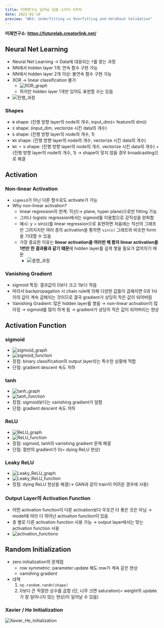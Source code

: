 ```yaml
---
title: 미래연구소 딥러닝 입문 스터디 5주차
date: 2022-02-19
preview: "WK5: Underfitting vs Overfitting and Holdhout Validation"
---
```


**미래연구소: https://futurelab.creatorlink.net/**

## Neural Net Learning
- Neural Net Learning → Data에 대응되는 `f`를 찾는 과정
- NN에서 hidden layer 1개: 연속 함수 구현 가능
- NN에서 hidden layer 2개 이상: 불연속 함수 구현 가능
- XOR → linear classification 불가
  - ![XOR_graph](https://user-images.githubusercontent.com/53527600/153695862-b7c77f07-f6c2-41e9-be76-9cd292a66ce3.png)
  - 하지만 hidden layer 1개만 있어도 표현할 수는 있음
- ![진행_과정](https://user-images.githubusercontent.com/53527600/153695890-6adfac84-eb3c-4d28-8b05-18043eef89c2.png)
### Shapes
- `W` shape: (진행 방향 layer의 node의 개수, input_dim(= feature의 dim))
- `X` shape: (input_dim, vectorize 시킨 data의 개수)
- `b` shape: (진행 방향 layer의 node의 개수, 1)
- `WX` shape: (진행 방향 layer의 node의 개수, vectorize 시킨 data의 개수)
- `WX + b` shape: (진행 방향 layer의 node의 개수, vectorize 시킨 data의 개수) + (진행 방향 layer의 node의 개수, 1) → shape이 맞지 않을 경우 broadcasting으로 해결

## Activation
### Non-linear Activation
- `sigmoid`가 아닌 다른 함수로도 activate가 가능
- Why non-linear activation?
  - linear regression의 한계: 직선(→ plane, hyper plane)으로만 fitting 가능
  - 그러나 logistic regression에서는 sigmoid를 이용함으로 강직성을 완화함
  - 예시: y = sin(x)를 linear regression으로 표현하면 처음에는 직선의 그래프만 그려지지만 여러 층의 activation을 통하면 `sin(x)` 그래프와 비슷한 form을 기대할 수 있음
  - 가장 중요한 이유는 **linear activation을 여러번 해 봤자 linear activation을 1번만 한 결과물과 같기 떄문**에 hidden layer를 깊게 쌓을 필요가 없어지기 때문
    - ![증명_과정](https://user-images.githubusercontent.com/53527600/153695918-f5f1c860-bc97-43e2-80f6-5ada61795ccd.png)
### Vanishing Gradient
- sigmoid 특징: 결과값이 0보다 크고 1보다 작음
- 따라서 backpropagation 시 chain rule에 의해 다양한 값들이 곱해지면 0과 1사이의 값이 계속 곱해지는 것이므로 결국 gradient가 상당히 작은 값이 되어버림
- Vanishing Gradient: 많은 hidden layer를 쌓음 → non-linear activation이 많아짐 → sigmoid를 많이 하게 됨 → gradient가 상당히 작은 값이 되어버리는 현상

## Activation Function
### sigmoid
- ![sigmoid_graph](https://user-images.githubusercontent.com/53527600/153695974-baf0378d-04f7-4c1d-882d-63605c8c2bf7.png)
- ![sigmoid_function](https://user-images.githubusercontent.com/53527600/153695973-7a3b47a5-dc8d-4948-b9ea-4590b0cf71be.png)
- 장점: binary classification의 output layer라는 특수한 상황에 적합
- 단점: gradient descent 속도 저하
### tanh
- ![tanh_graph](https://user-images.githubusercontent.com/53527600/153695995-5838b8c7-1fe2-4906-947c-27d2e57b5eef.png)
- ![tanh_function](https://user-images.githubusercontent.com/53527600/153695994-5f6abe17-8b7b-4a08-b511-375b438353e4.png)
- 장점: sigmoid보다는 vanishing gradient가 덜함
- 단점: gradient descent 속도 저하
### ReLU
- ![ReLU_graph](https://user-images.githubusercontent.com/53527600/153696029-030fb868-ad1b-410e-b126-18532bebbcc1.png)
- ![ReLU_function](https://user-images.githubusercontent.com/53527600/153696027-7ec63e98-c48c-438b-b40d-4ee3c59c81d6.png)
- 장점: sigmoid, tanh의 vanishing gradient 문제 해결
- 단점: 절반의 gradient가 0(= dying ReLU 현상)
### Leaky ReLU
- ![Leaky_ReLU_graph](https://user-images.githubusercontent.com/53527600/153696062-44ba60fa-70d1-49c7-86a1-19341df51004.png)
- ![Leaky_ReLU_function](https://user-images.githubusercontent.com/53527600/153696061-120dfffd-cb05-4efc-962d-29714b598d58.png)
- 장점: dying ReLU 현상을 해결(→ GAN과 같이 train이 어려운 경우에 사용)
### Output Layer의 Activation Function
- 어떤 activation function이 다른 activation보다 무조건 더 좋은 것은 아님 → model에 따라 더 뛰어난 activation function이 있음
- 층 별로 다른 activation function 사용 가능 → output layer에서는 맞는 activation function 사용
- ![activation_functions](https://user-images.githubusercontent.com/53527600/153696094-b6419dc8-2ac1-4191-abd1-d78208caaf4c.png)

## Random Initialization
- zero initialization의 문제점
  - row symmetric: parameter update 해도 row가 계속 같은 현상
  - vanishing gradient
- 대책
  1. `np.random.randn(shape)`
  2. 0보다 큰 적절한 상수를 곱함 (단, 너무 크면 saturation(= weight의 update가 잘 일어나지 않는 현상)이 일어날 수 있음)
### Xavier / He Initialization
![Xavier_He_Initialization](https://user-images.githubusercontent.com/53527600/153696122-30d22694-90a1-4d12-90a1-89dc53a554c6.png)
